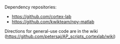 Dependency repositories: 
- https://github.com/cortex-lab
- https://github.com/kwikteam/npy-matlab 

Directions for general-use code are in the wiki (https://github.com/petersaj/AP_scripts_cortexlab/wiki)
